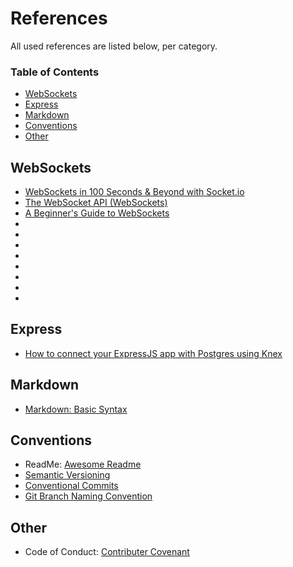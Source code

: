 
# References

All used references are listed below, per category.

### Table of Contents

- [WebSockets](websockets)
- [Express](express)
- [Markdown](markdown)
- [Conventions](conventions)
- [Other](other)

## WebSockets

- [WebSockets in 100 Seconds & Beyond with Socket.io](https://www.youtube.com/watch?v=1BfCnjr_Vjg)
- [The WebSocket API (WebSockets)](https://developer.mozilla.org/en-US/docs/Web/API/WebSockets_API)
- [A Beginner's Guide to WebSockets](https://www.youtube.com/watch?v=8ARodQ4Wlf4)
- [](https://youtu.be/e7K9bfB1ZrI)
- [](https://youtu.be/_PG6ktcmHwc)
- [](https://www.youtube.com/watch?v=w5-0iBRCQvA)
- [](https://www.youtube.com/watch?v=bE-e9ANzYGo)
- [](https://symbl.ai/blog/how-to-stream-audio-browser-with-websockets/)
- [](https://github.com/SamuelFisher/WebSocketAudio)
- [](https://www.youtube.com/watch?v=EvUI4vRhF88)
- [](https://socket.io/get-started/chat/)

## Express

- [How to connect your ExpressJS app with Postgres using Knex](https://dev.to/mandeepm91/how-to-connect-your-expressjs-app-with-postgres-using-knex-76)

## Markdown

- [Markdown: Basic Syntax](https://www.markdownguide.org/basic-syntax)

## Conventions

- ReadMe: [Awesome Readme](https://github.com/matiassingers/awesome-readme)
- [Semantic Versioning](https://semver.org/)
- [Conventional Commits](https://www.conventionalcommits.org/en/v1.0.0/#specification)
- [Git Branch Naming Convention](https://dev.to/couchcamote/git-branching-name-convention-cch)

## Other

- Code of Conduct: [Contributer Covenant](https://www.contributor-covenant.org/)
